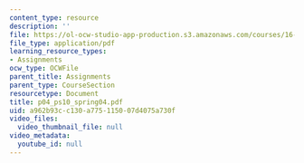 ```yaml
---
content_type: resource
description: ''
file: https://ol-ocw-studio-app-production.s3.amazonaws.com/courses/16-01-unified-engineering-i-ii-iii-iv-fall-2005-spring-2006/a962b93cc130a775115007d4075a730f_p04_ps10_spring04.pdf
file_type: application/pdf
learning_resource_types:
- Assignments
ocw_type: OCWFile
parent_title: Assignments
parent_type: CourseSection
resourcetype: Document
title: p04_ps10_spring04.pdf
uid: a962b93c-c130-a775-1150-07d4075a730f
video_files:
  video_thumbnail_file: null
video_metadata:
  youtube_id: null
---
```

